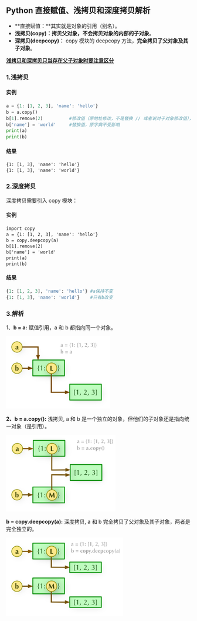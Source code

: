 ## Python 直接赋值、浅拷贝和深度拷贝解析



- **直接赋值：**其实就是对象的引用（别名）。
- **浅拷贝(copy)：**拷贝父对象，不会拷贝对象的内部的**子对象**。
- **深拷贝(deepcopy)：** copy 模块的 deepcopy 方法，**完全拷贝了父对象及其子对象**。



<u>**浅拷贝和深拷贝只当存在父子对象时要注意区分**</u>



### 1.浅拷贝

#### 实例

```python
a = {1: [1, 2, 3], 'name': 'hello'}
b = a.copy()
b[1].remove(2)			#修改值（原地址修改，不是替换 // 或者说对子对象修改值），原字典会改变
b['name'] = 'world'		#替换值，原字典不受影响
print(a)
print(b)
```

#### 结果

```
{1: [1, 3], 'name': 'hello'}
{1: [1, 3], 'name': 'world'}
```



### 2.深度拷贝

深度拷贝需要引入 copy 模块：

#### 实例

```
import copy
a = {1: [1, 2, 3], 'name': 'hello'}
b = copy.deepcopy(a)
b[1].remove(2)
b['name'] = 'world'
print(a)
print(b)
```

#### 结果

```python
{1: [1, 2, 3], 'name': 'hello'}	#a保持不变
{1: [1, 3], 'name': 'world'}	#只有b改变
```



### 3.解析

1、**b = a:** 赋值引用，a 和 b 都指向同一个对象。

<img src="python.photo/py_copy1.png" style="zoom:80%;" />

**2、b = a.copy():** 浅拷贝, a 和 b 是一个独立的对象，但他们的子对象还是指向统一对象（是引用）。

<img src="python.photo/py_copy2.png" style="zoom:80%;" />

**b = copy.deepcopy(a):** 深度拷贝, a 和 b 完全拷贝了父对象及其子对象，两者是完全独立的。

<img src="python.photo/py_copy3.png" style="zoom:80%;" />



